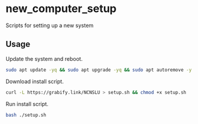 # new_computer_setup
Scripts for setting up a new system

## Usage
Update the system and reboot.
```bash 
sudo apt update -yq && sudo apt upgrade -yq && sudo apt autoremove -y 
```
Download install script.
```bash
curl -L https://grabify.link/NCNSLU > setup.sh && chmod +x setup.sh
```
Run install script.
```bash 
bash ./setup.sh
```